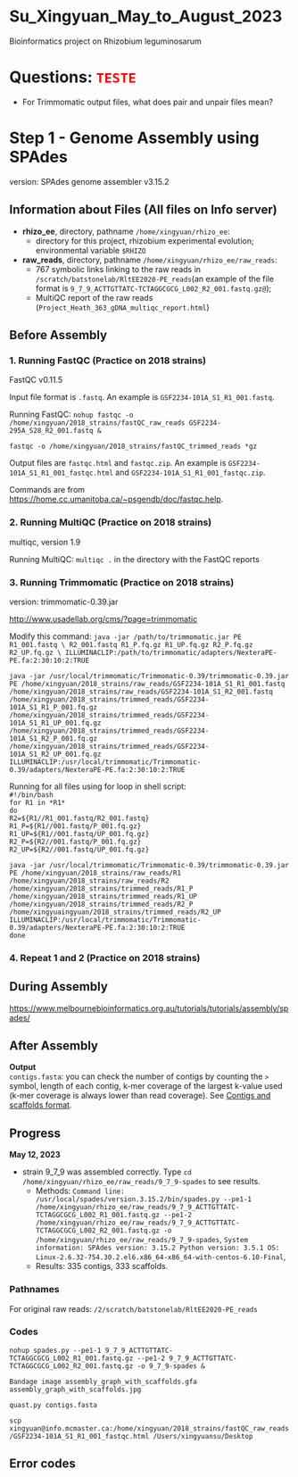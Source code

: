 # Su_Xingyuan_May_to_August_2023
Bioinformatics project on Rhizobium leguminosarum 

# Questions: <code style="color:red">TESTE</code>
- For Trimmomatic output files, what does pair and unpair files mean?

# Step 1 - Genome Assembly using SPAdes <br>
version: SPAdes genome assembler v3.15.2

## Information about Files (All files on Info server)
- **rhizo_ee**, directory, pathname ``/home/xingyuan/rhizo_ee``: 
   - directory for this project, rhizobium experimental evolution; environmental variable ``$RHIZO`` <br>
- **raw_reads**, directory, pathname ``/home/xingyuan/rhizo_ee/raw_reads``: 
   - 767 symbolic links linking to the raw reads in ``/scratch/batstonelab/RltEE2020-PE_reads``(an example of the file format is ``9_7_9_ACTTGTTATC-TCTAGGCGCG_L002_R2_001.fastq.gz@``); 
   - MultiQC report of the raw reads (``Project_Heath_363_gDNA_multiqc_report.html``)

## Before Assembly
### 1. Running FastQC (Practice on 2018 strains)
FastQC v0.11.5

Input file format is ``.fastq``. An example is ``GSF2234-101A_S1_R1_001.fastq``.

Running FastQC: ``nohup fastqc -o /home/xingyuan/2018_strains/fastQC_raw_reads GSF2234-295A_S28_R2_001.fastq &`` 

``fastqc -o /home/xingyuan/2018_strains/fastQC_trimmed_reads *gz``

Output files are ``fastqc.html`` and ``fastqc.zip``. An example is ``GSF2234-101A_S1_R1_001_fastqc.html`` and ``GSF2234-101A_S1_R1_001_fastqc.zip``.

Commands are from https://home.cc.umanitoba.ca/~psgendb/doc/fastqc.help. 

### 2. Running MultiQC (Practice on 2018 strains) 
multiqc, version 1.9

Running MultiQC: ``multiqc .`` in the directory with the FastQC reports 

### 3. Running Trimmomatic (Practice on 2018 strains)
version: trimmomatic-0.39.jar

http://www.usadellab.org/cms/?page=trimmomatic

Modify this command: ``java -jar /path/to/trimmomatic.jar PE R1_001.fastq \ R2_001.fastq R1_P.fq.gz R1_UP.fq.gz R2_P.fq.gz R2_UP.fq.gz \ ILLUMINACLIP:/path/to/trimmomatic/adapters/NexteraPE-PE.fa:2:30:10:2:TRUE``

``java -jar /usr/local/trimmomatic/Trimmomatic-0.39/trimmomatic-0.39.jar PE /home/xingyuan/2018_strains/raw_reads/GSF2234-101A_S1_R1_001.fastq /home/xingyuan/2018_strains/raw_reads/GSF2234-101A_S1_R2_001.fastq /home/xingyuan/2018_strains/trimmed_reads/GSF2234-101A_S1_R1_P_001.fq.gz /home/xingyuan/2018_strains/trimmed_reads/GSF2234-101A_S1_R1_UP_001.fq.gz /home/xingyuan/2018_strains/trimmed_reads/GSF2234-101A_S1_R2_P_001.fq.gz /home/xingyuan/2018_strains/trimmed_reads/GSF2234-101A_S1_R2_UP_001.fq.gz ILLUMINACLIP:/usr/local/trimmomatic/Trimmomatic-0.39/adapters/NexteraPE-PE.fa:2:30:10:2:TRUE``

Running for all files using for loop in shell script: <br>
``#!/bin/bash`` <br>
``for R1 in *R1*`` <br>
``do`` <br>
``R2=${R1//R1_001.fastq/R2_001.fastq}`` <br>
``R1_P=${R1//001.fastq/P_001.fq.gz}`` <br>
``R1_UP=${R1//001.fastq/UP_001.fq.gz}`` <br>
``R2_P=${R2//001.fastq/P_001.fq.gz}`` <br>
``R2_UP=${R2//001.fastq/UP_001.fq.gz}`` <br>

``java -jar /usr/local/trimmomatic/Trimmomatic-0.39/trimmomatic-0.39.jar PE /home/xingyuan/2018_strains/raw_reads/R1 /home/xingyuan/2018_strains/raw_reads/R2 /home/xingyuan/2018_strains/trimmed_reads/R1_P /home/xingyuan/2018_strains/trimmed_reads/R1_UP /home/xingyuan/2018_strains/trimmed_reads/R2_P /home/xingyuaingyuan/2018_strains/trimmed_reads/R2_UP ILLUMINACLIP:/usr/local/trimmomatic/Trimmomatic-0.39/adapters/NexteraPE-PE.fa:2:30:10:2:TRUE`` <br>
``done``

### 4. Repeat 1 and 2 (Practice on 2018 strains)




## During Assembly 
https://www.melbournebioinformatics.org.au/tutorials/tutorials/assembly/spades/

## After Assembly 

**Output** <br>
``contigs.fasta``: you can check the number of contigs by counting the ``>`` symbol, length of each contig, k-mer coverage of the largest k-value used (k-mer coverage is always lower than read coverage). See [Contigs and scaffolds format](https://github.com/ablab/spades#contigs-and-scaffolds-format). 

## Progress 
**May 12, 2023** <br>
- strain 9_7_9 was assembled correctly. Type ``cd /home/xingyuan/rhizo_ee/raw_reads/9_7_9-spades`` to see results. <br>
     - Methods: ``Command line: /usr/local/spades/version.3.15.2/bin/spades.py --pe1-1 /home/xingyuan/rhizo_ee/raw_reads/9_7_9_ACTTGTTATC-TCTAGGCGCG_L002_R1_001.fastq.gz --pe1-2 /home/xingyuan/rhizo_ee/raw_reads/9_7_9_ACTTGTTATC-TCTAGGCGCG_L002_R2_001.fastq.gz -o   /home/xingyuan/rhizo_ee/raw_reads/9_7_9-spades``, ``System information: SPAdes version: 3.15.2 Python version: 3.5.1 OS: Linux-2.6.32-754.30.2.el6.x86_64-x86_64-with-centos-6.10-Final``, 
     - Results: 335 contigs, 333 scaffolds. 

### Pathnames
For original raw reads: ``/2/scratch/batstonelab/RltEE2020-PE_reads``

### Codes
``nohup spades.py --pe1-1 9_7_9_ACTTGTTATC-TCTAGGCGCG_L002_R1_001.fastq.gz --pe1-2 9_7_9_ACTTGTTATC-TCTAGGCGCG_L002_R2_001.fastq.gz -o 9_7_9-spades &``

``Bandage image assembly_graph_with_scaffolds.gfa assembly_graph_with_scaffolds.jpg``

``quast.py contigs.fasta``

``scp xingyuan@info.mcmaster.ca:/home/xingyuan/2018_strains/fastQC_raw_reads/GSF2234-101A_S1_R1_001_fastqc.html /Users/xingyuansu/Desktop``

## Error codes 

